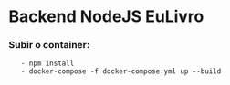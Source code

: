 # Backend NodeJS EuLivro

### Subir o container:
       - npm install
       - docker-compose -f docker-compose.yml up --build
